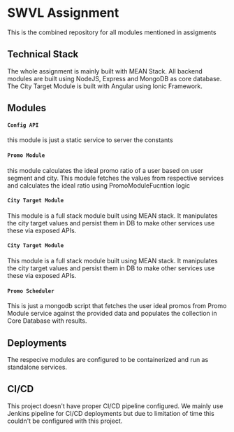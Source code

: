 # SWVL Assignment #

This is the combined repository for all modules mentioned in assigments

## Technical Stack ##
The whole assignment is mainly built with MEAN Stack. All backend modules are built using NodeJS, Express and MongoDB as core database. The City Target Module is built with Angular using Ionic Framework.


## Modules ##
#### `Config API` ####
this module is just a static service to server the constants

#### `Promo Module` ####
this module calculates the ideal promo ratio of a user based on user segment and city. This module fetches the values from respective services and calculates the ideal ratio using PromoModuleFucntion logic

#### `City Target Module` ####
This module is a full stack module built using MEAN stack. It manipulates the city target values and persist them in DB to make other services use these via exposed APIs.

#### `City Target Module` ####
This module is a full stack module built using MEAN stack. It manipulates the city target values and persist them in DB to make other services use these via exposed APIs.


#### `Promo Scheduler` ####
This is just a mongodb script that fetches the user ideal promos from Promo Module service against the provided data and populates the collection in Core Database with results.

## Deployments ##
The respecive modules are configured to be containerized and run as standalone services. 

## CI/CD ##
This project doesn't have proper CI/CD pipeline configured. We mainly use Jenkins pipeline for CI/CD deployments but due to limitation of time this couldn't be configured with this project.